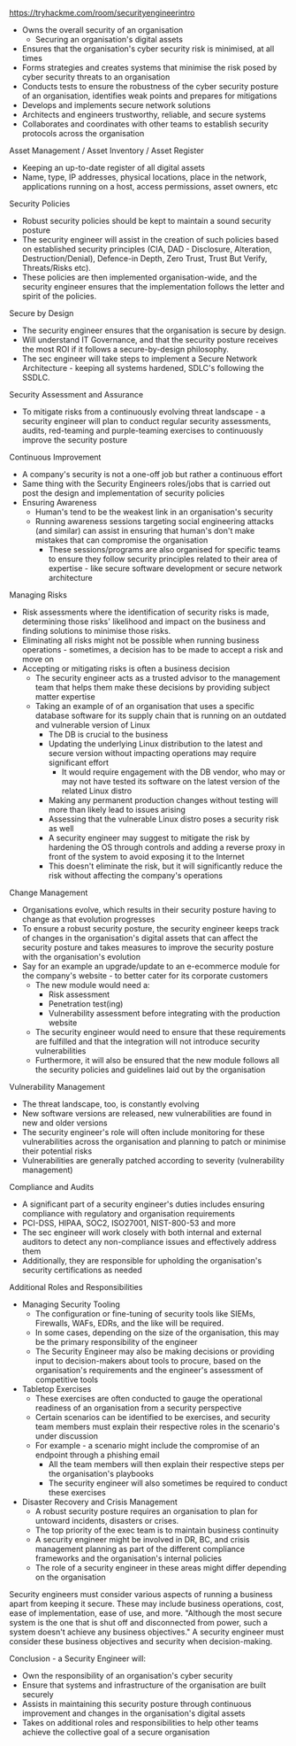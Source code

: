 https://tryhackme.com/room/securityengineerintro
- Owns the overall security of an organisation
	- Securing an organisation's digital assets
- Ensures that the organisation's cyber security risk is minimised, at all times
- Forms strategies and creates systems that minimise the risk posed by cyber security threats to an organisation 
- Conducts tests to ensure the robustness of the cyber security posture of an organisation, identifies weak points and prepares for mitigations
- Develops and implements secure network solutions
- Architects and engineers trustworthy, reliable, and secure systems
- Collaborates and coordinates with other teams to establish security protocols across the organisation

Asset Management / Asset Inventory / Asset Register
- Keeping an up-to-date register of all digital assets
- Name, type, IP addresses, physical locations, place in the network, applications running on a host, access permissions, asset owners, etc

Security Policies
- Robust security policies should be kept to maintain a sound security posture
- The security engineer will assist in the creation of such policies based on established security principles (CIA, DAD - Disclosure, Alteration, Destruction/Denial), Defence-in Depth, Zero Trust, Trust But Verify, Threats/Risks etc). 
- These policies are then implemented organisation-wide, and the security engineer ensures that the implementation follows the letter and spirit of the policies. 

Secure by Design
- The security engineer ensures that the organisation is secure by design.
- Will understand IT Governance, and that the security posture receives the most ROI if it follows a secure-by-design philosophy. 
- The sec engineer will take steps to implement a Secure Network Architecture - keeping all systems hardened, SDLC's following the SSDLC. 

Security Assessment and Assurance
- To mitigate risks from a continuously evolving threat landscape - a security engineer will plan to conduct regular security assessments, audits, red-teaming and purple-teaming exercises to continuously improve the security posture

Continuous Improvement
- A company's security is not a one-off job but rather a continuous effort
- Same thing with the Security Engineers roles/jobs that is carried out post the design and implementation of security policies
- Ensuring Awareness
	- Human's tend to be the weakest link in an organisation's security
	- Running awareness sessions targeting social engineering attacks (and similar) can assist in ensuring that human's don't make mistakes that can compromise the organisation
		- These sessions/programs are also organised for specific teams to ensure they follow security principles related to their area of expertise - like secure software development or secure network architecture

Managing Risks
- Risk assessments where the identification of security risks is made, determining those risks' likelihood and impact on the business and finding solutions to minimise those risks.
- Eliminating all risks might not be possible when running business operations - sometimes, a decision has to be made to accept a risk and move on
- Accepting or mitigating risks is often a business decision 
	- The security engineer acts as a trusted advisor to the management team that helps them make these decisions by providing subject matter expertise
	- Taking an example of of an organisation that uses a specific database software for its supply chain that is running on an outdated and vulnerable version of Linux
		- The DB is crucial to the business
		- Updating the underlying Linux distribution to the latest and secure version without impacting operations may require significant effort 
			- It would require engagement with the DB vendor, who may or may not have tested its software on the latest version of the related Linux distro
		- Making any permanent production changes without testing will more than likely lead to issues arising 
		- Assessing that the vulnerable Linux distro poses a security risk as well
		- A security engineer may suggest to mitigate the risk by hardening the OS through controls and adding a reverse proxy in front of the system to avoid exposing it to the Internet
		- This doesn't eliminate the risk, but it will significantly reduce the risk without affecting the company's operations

Change Management
- Organisations evolve, which results in their security posture having to change as that evolution progresses
- To ensure a robust security posture, the security engineer keeps track of changes in the organisation's digital assets that can affect the security posture and takes measures to improve the security posture with the organisation's evolution
- Say for an example an upgrade/update to an e-ecommerce module for the company's website - to better cater for its corporate customers
	- The new module would need a:
		- Risk assessment
		- Penetration test(ing)
		- Vulnerability assessment
		before integrating with the production website
	- The security engineer would need to ensure that these requirements are fulfilled and that the integration will not introduce security vulnerabilities 
	- Furthermore, it will also be ensured that the new module follows all the security policies and guidelines laid out by the organisation

Vulnerability Management
- The threat landscape, too, is constantly evolving
- New software versions are released, new vulnerabilities are found in new and older versions
- The security engineer's role will often include monitoring for these vulnerabilities across the organisation and planning to patch or minimise their potential risks
- Vulnerabilities are generally patched according to severity (vulnerability management)

Compliance and Audits
- A significant part of a security engineer's duties includes ensuring compliance with regulatory and organisation requirements
- PCI-DSS, HIPAA, SOC2, ISO27001, NIST-800-53 and more
- The sec engineer will work closely with both internal and external auditors to detect any non-compliance issues and effectively address them
- Additionally, they are responsible for upholding the organisation's security certifications as needed

Additional Roles and Responsibilities
- Managing Security Tooling
	- The configuration or fine-tuning of security tools like SIEMs, Firewalls, WAFs, EDRs, and the like will be required. 
	- In some cases, depending on the size of the organisation, this may be the primary responsibility of the engineer
	- The Security Engineer may also be making decisions or providing input to decision-makers about tools to procure, based on the organisation's requirements and the engineer's assessment of competitive tools
- Tabletop Exercises
	- These exercises are often conducted to gauge the operational readiness of an organisation from a security perspective
	- Certain scenarios can be identified to be exercises, and security team members must explain their respective roles in the scenario's under discussion
	- For example - a scenario might include the compromise of an endpoint through a phishing email 
		- All the team members will then explain their respective steps per the organisation's playbooks
		- The security engineer will also sometimes be required to conduct these exercises
- Disaster Recovery and Crisis Management
	- A robust security posture requires an organisation to plan for untoward incidents, disasters or crises. 
	- The top priority of the exec team is to maintain business continuity
	- A security engineer might be involved in DR, BC, and crisis management planning as part of the different compliance frameworks and the organisation's internal policies
	- The role of a security engineer in these areas might differ depending on the organisation

Security engineers must consider various aspects of running a business apart from keeping it secure. These may include business operations, cost, ease of implementation, ease of use, and more. 
"Although the most secure system is the one that is shut off and disconnected from power, such a system doesn't achieve any business objectives."
A security engineer must consider these business objectives and security when decision-making.

Conclusion - a Security Engineer will:
- Own the responsibility of an organisation's cyber security
- Ensure that systems and infrastructure of the organisation are built securely
- Assists in maintaining this security posture through continuous improvement and changes in the organisation's digital assets
- Takes on additional roles and responsibilities to help other teams achieve the collective goal of a secure organisation
